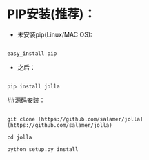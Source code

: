 # PIP安装(推荐)：

- 未安装pip(Linux/MAC OS):

```

easy_install pip

```
* 之后：

```

pip install jolla

```

##源码安装：

```

git clone [https://github.com/salamer/jolla](https://github.com/salamer/jolla)

cd jolla

python setup.py install

```
